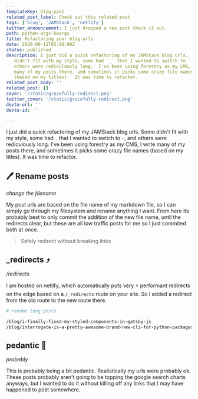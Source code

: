 ```yaml
---
templateKey: blog-post
related_post_label: Check out this related post
tags: ['blog', 'JAMStack', 'netlify']
twitter_announcement: I just dropped a new post check it out.
path: python-args-kwargs
title: Refactoring your blog urls
date: 2020-06-11T05:00:00Z
status: published
description: I just did a quick refactoring of my JAMStack blog urls.  Some
   didn't fit with my style, some had `_` that I wanted to switch to `-`, and
   others were rediculously long.  I've been using forestry as my CMS, I write
   many of my posts there, and sometimes it picks some crazy file names
   (based on my titles).  It was time to refactor.
related_post_body: ''
related_post: []
cover: '/static/gracefully-redirect.png'
twitter_cover: '/static/gracefully-redirect.png'
devto-url: ''
devto-id: ''

---
```


I just did a quick refactoring of my JAMStack blog urls.  Some didn't fit with my style, some had `_` that I wanted to switch to `-`, and others were rediculously long.  I've been using forestry as my CMS, I write many of my posts there, and sometimes it picks some crazy file names (based on my titles).  It was time to refactor.

## 🖊 Rename posts
_change the filename_

My post urls are based on the file name of my markdown file, so I can simply go through my filesystem and rename anything I want.  From here its probably best to only commit the addition of the new file name, until the redirects clear, but these are all low traffic posts for me so I just commited both at once.

> Safely redirect without breaking links

## _redirects ⤴
_/redirects_

I am hosted on netlify, which automatically puts very ⚡ performant redirects on the edge based on a `/_redirects` route on your site.  So I added a redirect from the old route to the new route there.

``` bash
# rename long posts

/blog/i-finally-fixed-my-styled-components-in-gatsby-js                  /blog/fix-styled-components-in-gatsby
/blog/interrogate-is-a-pretty-awesome-brand-new-cli-for-python-packages  /blog/interrogate
```

## pedantic 🤔
_probably_

This is probably being a bit pedantic.  Realistically my urls were probably ok.  These posts probably aren't going to be topping the google search charts anyways, but I wanted to do it without killing off any links that I may have happened to post somewhere.
